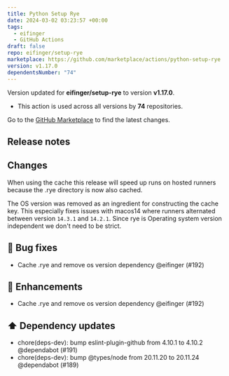 ```yaml
---
title: Python Setup Rye
date: 2024-03-02 03:23:57 +00:00
tags:
  - eifinger
  - GitHub Actions
draft: false
repo: eifinger/setup-rye
marketplace: https://github.com/marketplace/actions/python-setup-rye
version: v1.17.0
dependentsNumber: "74"
---
```



Version updated for **eifinger/setup-rye** to version **v1.17.0**.
- This action is used across all versions by **74** repositories.

Go to the [GitHub Marketplace](https://github.com/marketplace/actions/python-setup-rye) to find the latest changes.

## Release notes

## Changes

When using the cache this release will speed up runs on hosted runners because the .rye directory is now also cached.

The OS version was removed as an ingredient for constructing the cache key. This especially fixes issues with macos14 where runners alternated between version `14.3.1` and `14.2.1`. Since rye is Operating system version independent we don't need to be strict.

## 🐛 Bug fixes

- Cache .rye and remove os version dependency @eifinger (#192)

## 🚀 Enhancements

- Cache .rye and remove os version dependency @eifinger (#192)

## ⬆️ Dependency updates

- chore(deps-dev): bump eslint-plugin-github from 4.10.1 to 4.10.2 @dependabot (#191)
- chore(deps-dev): bump @types/node from 20.11.20 to 20.11.24 @dependabot (#189)

